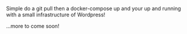 Simple do a git pull then a docker-compose up and your up and running with a small infrastructure of Wordpress!

...more to come soon!
